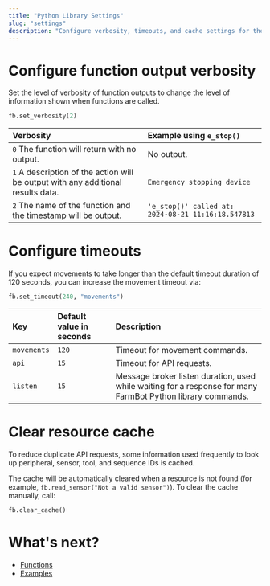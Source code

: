 ```yaml
---
title: "Python Library Settings"
slug: "settings"
description: "Configure verbosity, timeouts, and cache settings for the FarmBot Python library"
---
```


# Configure function output verbosity

Set the level of verbosity of function outputs to change the level of information shown when functions are called.

```python
fb.set_verbosity(2)
```

| Verbosity | Example using `e_stop()` |
| :--- | :--- |
| `0` The function will return with no output. | No output. |
| `1` A description of the action will be output with any additional results data. | `Emergency stopping device` |
| `2` The name of the function and the timestamp will be output. | `'e_stop()' called at: 2024-08-21 11:16:18.547813` |

# Configure timeouts

If you expect movements to take longer than the default timeout duration of 120 seconds, you can increase the movement timeout via:

```python
fb.set_timeout(240, "movements")
```

| Key | Default value in seconds | Description |
| :--- | :--- | :--- |
| `movements` | `120` | Timeout for movement commands. |
| `api` | `15` | Timeout for API requests. |
| `listen` | `15` | Message broker listen duration, used while waiting for a response for many FarmBot Python library commands. |

# Clear resource cache

To reduce duplicate API requests, some information used frequently to look up peripheral, sensor, tool, and sequence IDs is cached.

The cache will be automatically cleared when a resource is not found (for example, `fb.read_sensor("Not a valid sensor")`). To clear the cache manually, call:

```python
fb.clear_cache()
```

# What's next?

 * [Functions](functions.md)
 * [Examples](examples.md)
